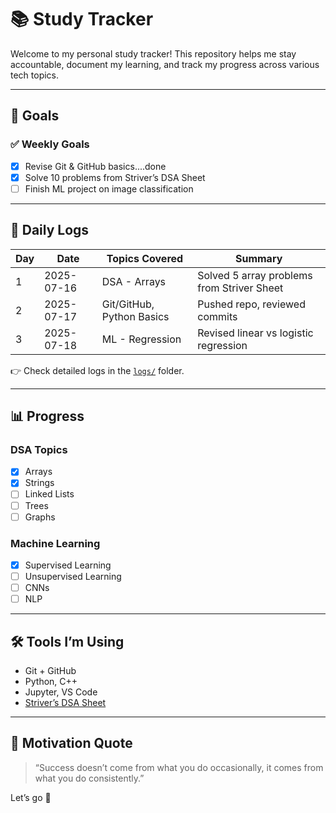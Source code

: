 # 📚 Study Tracker 

Welcome to my personal study tracker! This repository helps me stay accountable, document my learning, and track my progress across various tech topics.

---

## 🚀 Goals

### ✅ Weekly Goals
- [x] Revise Git & GitHub basics....done
- [x] Solve 10 problems from Striver’s DSA Sheet
- [ ] Finish ML project on image classification

---

## 📆 Daily Logs

| Day | Date       | Topics Covered             | Summary |
|-----|------------|----------------------------|---------|
| 1   | 2025-07-16 | DSA - Arrays               | Solved 5 array problems from Striver Sheet |
| 2   | 2025-07-17 | Git/GitHub, Python Basics  | Pushed repo, reviewed commits              |
| 3   | 2025-07-18 | ML - Regression            | Revised linear vs logistic regression      |

👉 Check detailed logs in the [`logs/`](logs/) folder.

---

## 📊 Progress

### DSA Topics
- [x] Arrays
- [x] Strings
- [ ] Linked Lists
- [ ] Trees
- [ ] Graphs

### Machine Learning
- [x] Supervised Learning
- [ ] Unsupervised Learning
- [ ] CNNs
- [ ] NLP

---

## 🛠️ Tools I’m Using
- Git + GitHub
- Python, C++
- Jupyter, VS Code
- [Striver’s DSA Sheet](https://takeuforward.org/interviews/strivers-sde-sheet-top-coding-interview-problems/)

---

## 📌 Motivation Quote
> “Success doesn’t come from what you do occasionally, it comes from what you do consistently.”

Let’s go 🚀
